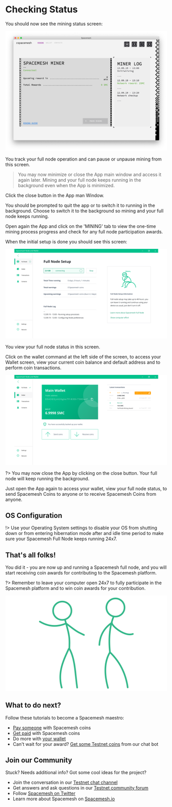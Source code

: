 # Checking Status

You should now see the mining status screen:

![](../images/v1.0/miner_running.png)

You track your full node operation and can pause or unpause mining from this screen.

> You may now minimize or close the App main window and access it again later. Mining and your full node keeps running in the background even when the App is minimized.

Click the close button in the App man Window.

You should be prompted to quit the app or to switch it to running in the background. Choose to switch it to the background so mining and your full node keeps running.

Open again the App and click on the 'MINING' tab to view the one-time mining process progress and check for any full node participation awards.


When the initial setup is done you should see this screen:

![](../images/setup2.png)

You view your full node status in this screen.

Click on the wallet command at the left side of the screen, to access your Wallet screen, view your current coin balance and default address and to perform coin transactions.

![](../images/main_wallet.png)

?> You may now close the App by clicking on the close button. Your full node will keep running the background.

Just open the App again to access your wallet, view your full node status, to send Spacemesh Coins to anyone or to receive Spacemesh Coins from anyone.

## OS Configuration
!> Use your Operating System settings to disable your OS from shutting down or from entering hibernation mode after and idle time period to make sure your Spacemesh Full Node keeps running 24x7.

## That's all folks!
You did it - you are now up and running a Spacemesh full node, and you will start receiving coin awards for contributing to the Spacemesh platform.

?> Remember to leave your computer open 24x7 to fully participate in the Spacemesh platform and to win coin awards for your contribution.

<center>

![](../images/goodjob.gif ':size=350px')

</center>

## What to do next?

Follow these tutorials to become a Spacemesh maestro:

- [Pay someone](send_coin.md) with Spacemesh coins
- [Get paid](get_coin.md) with Spacemesh coins
- Do more with [your wallet](wallet.md)
- Can't wait for your award? [Get some Testnet coins](tap.md) from our chat bot

## Join our Community
Stuck? Needs additional info? Got some cool ideas for the project?
- Join the conversation in our [Testnet chat channel](https://gitter.im/spacemesh-os/testnet)
- Get answers and ask questions in our [Testnet community forum](https://community.spacemesh.io)
- Follow [Spacemesh on Twitter](https://twitter.com/teamspacemesh)
- Learn more about Spacemesh on [Spacemesh.io](https://spacemesh.io)
